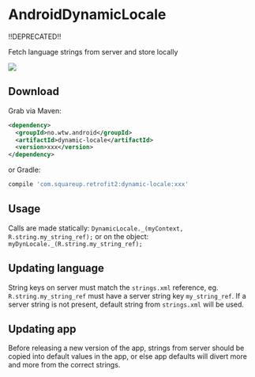 AndroidDynamicLocale
====================

!!DEPRECATED!!


Fetch language strings from server and store locally

[![](https://jitpack.io/v/wtw-software/AndroidDynamicLocale.svg)](https://jitpack.io/#wtw-software/AndroidDynamicLocale)

Download
--------

Grab via Maven:
```xml
<dependency>
  <groupId>no.wtw.android</groupId>
  <artifactId>dynamic-locale</artifactId>
  <version>xxx</version>
</dependency>
```
or Gradle:
```groovy
compile 'com.squareup.retrofit2:dynamic-locale:xxx'
```

## Usage 

Calls are made statically: ```DynamicLocale._(myContext, R.string.my_string_ref);```
or on the object:  ```myDynLocale._(R.string.my_string_ref);```

## Updating language

String keys on server must match the ```strings.xml``` reference, eg. ```R.string.my_string_ref``` must have a server string key ```my_string_ref```. If a server string is not present, default string from ```strings.xml``` will be used.

## Updating app

Before releasing a new version of the app, strings from server should be copied into default values in the app, or else app defaults will divert more and more from the correct strings. 

